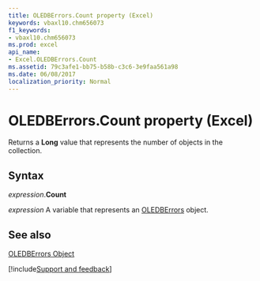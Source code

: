```yaml
---
title: OLEDBErrors.Count property (Excel)
keywords: vbaxl10.chm656073
f1_keywords:
- vbaxl10.chm656073
ms.prod: excel
api_name:
- Excel.OLEDBErrors.Count
ms.assetid: 79c3afe1-bb75-b58b-c3c6-3e9faa561a98
ms.date: 06/08/2017
localization_priority: Normal
---
```



# OLEDBErrors.Count property (Excel)

Returns a  **Long** value that represents the number of objects in the collection.


## Syntax

_expression_.**Count**

_expression_ A variable that represents an [OLEDBErrors](Excel.OLEDBErrors.md) object.


## See also


[OLEDBErrors Object](Excel.OLEDBErrors.md)

[!include[Support and feedback](~/includes/feedback-boilerplate.md)]
